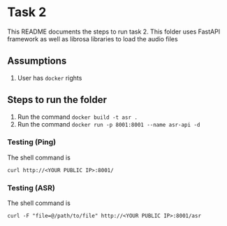 # Task 2

This README documents the steps to run task 2. This folder uses FastAPI framework as well as librosa libraries to load the audio files

## Assumptions
1. User has `docker` rights

## Steps to run the folder

1. Run the command `docker build -t asr .`
2. Run the command `docker run -p 8001:8001 --name asr-api -d`

### Testing (Ping)

The shell command is 

`curl http://<YOUR PUBLIC IP>:8001/`

### Testing (ASR)
The shell command is 

`curl -F "file=@/path/to/file" http://<YOUR PUBLIC IP>:8001/asr`


